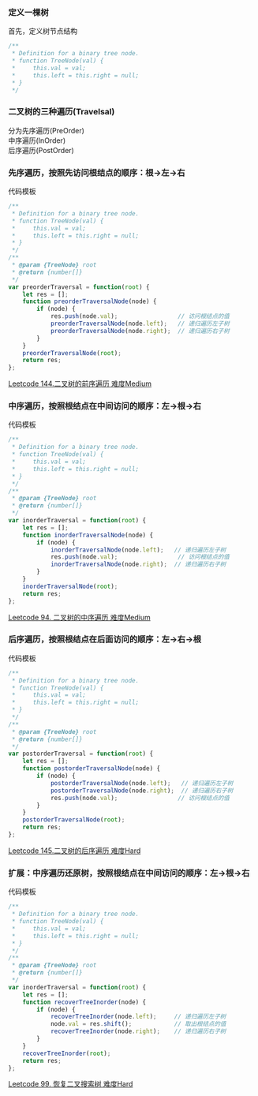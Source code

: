### 定义一棵树  
首先，定义树节点结构  
```javascript
/**
 * Definition for a binary tree node.
 * function TreeNode(val) {
 *     this.val = val;
 *     this.left = this.right = null;
 * }
 */
```
### 二叉树的三种遍历(Travelsal)
分为先序遍历(PreOrder)  
中序遍历(InOrder)  
后序遍历(PostOrder)

### 先序遍历，按照先访问根结点的顺序：根->左->右  
代码模板

```javascript
/**
 * Definition for a binary tree node.
 * function TreeNode(val) {
 *     this.val = val;
 *     this.left = this.right = null;
 * }
 */
/**
 * @param {TreeNode} root
 * @return {number[]}
 */
var preorderTraversal = function(root) {
    let res = [];
    function preorderTraversalNode(node) {
        if (node) {
            res.push(node.val);                 // 访问根结点的值
            preorderTraversalNode(node.left);   // 递归遍历左子树
            preorderTraversalNode(node.right);  // 递归遍历右子树
        }
    }
    preorderTraversalNode(root);
    return res;
};
```
[Leetcode 144.二叉树的前序遍历 难度Medium](https://leetcode-cn.com/problems/binary-tree-preorder-traversal/)  

### 中序遍历，按照根结点在中间访问的顺序：左->根->右  
代码模板

```javascript
/**
 * Definition for a binary tree node.
 * function TreeNode(val) {
 *     this.val = val;
 *     this.left = this.right = null;
 * }
 */
/**
 * @param {TreeNode} root
 * @return {number[]}
 */
var inorderTraversal = function(root) {
    let res = [];
    function inorderTraversalNode(node) {
        if (node) {
            inorderTraversalNode(node.left);   // 递归遍历左子树
            res.push(node.val);                 // 访问根结点的值    
            inorderTraversalNode(node.right);  // 递归遍历右子树
        }
    }
    inorderTraversalNode(root);
    return res;
};
```
[Leetcode 94. 二叉树的中序遍历 难度Medium](https://leetcode-cn.com/problems/binary-tree-inorder-traversal/)

### 后序遍历，按照根结点在后面访问的顺序：左->右->根  
代码模板

```javascript
/**
 * Definition for a binary tree node.
 * function TreeNode(val) {
 *     this.val = val;
 *     this.left = this.right = null;
 * }
 */
/**
 * @param {TreeNode} root
 * @return {number[]}
 */
var postorderTraversal = function(root) {
    let res = [];
    function postorderTraversalNode(node) {
        if (node) {  
            postorderTraversalNode(node.left);   // 递归遍历左子树
            postorderTraversalNode(node.right);  // 递归遍历右子树
            res.push(node.val);                 // 访问根结点的值
        }
    }
    postorderTraversalNode(root);
    return res;
};
```
[Leetcode 145.二叉树的后序遍历 难度Hard](https://leetcode-cn.com/problems/binary-tree-postorder-traversal/)

### 扩展：中序遍历还原树，按照根结点在中间访问的顺序：左->根->右  
代码模板

```javascript
/**
 * Definition for a binary tree node.
 * function TreeNode(val) {
 *     this.val = val;
 *     this.left = this.right = null;
 * }
 */
/**
 * @param {TreeNode} root
 * @return {number[]}
 */
var inorderTraversal = function(root) {
    let res = [];
    function recoverTreeInorder(node) {
        if (node) {
            recoverTreeInorder(node.left);     // 递归遍历左子树
            node.val = res.shift();            // 取出根结点的值    
            recoverTreeInorder(node.right);    // 递归遍历右子树
        }
    }
    recoverTreeInorder(root);
    return res;
};
```
[Leetcode 99. 恢复二叉搜索树 难度Hard](https://leetcode-cn.com/problems/recover-binary-search-tree/)
